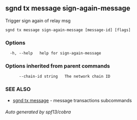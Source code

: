 ## sgnd tx message sign-again-message

Trigger sign again of relay msg

```
sgnd tx message sign-again-message [message-id] [flags]
```

### Options

```
  -h, --help   help for sign-again-message
```

### Options inherited from parent commands

```
      --chain-id string   The network chain ID
```

### SEE ALSO

* [sgnd tx message](sgnd_tx_message.md)	 - message transactions subcommands

###### Auto generated by spf13/cobra
